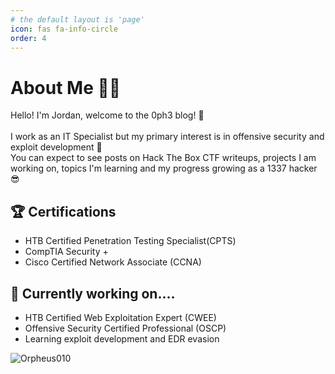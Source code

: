 ```yaml
---
# the default layout is 'page'
icon: fas fa-info-circle
order: 4
---
```

<script src="/assets/js/particles.js"></script>
# About Me 🧑‍💻

Hello!
I'm Jordan, welcome to the 0ph3 blog! 👋  
\
I work as an IT Specialist but my primary interest is in offensive security and exploit development 👀 
\
You can expect to see posts on Hack The Box CTF writeups, projects I am working on, topics I'm learning and my progress growing as a 1337 hacker 😎 

## 🏆 Certifications 
<ul>
  <li>HTB Certified Penetration Testing Specialist(CPTS)</li>
  <li>CompTIA Security +</li>
  <li>Cisco Certified Network Associate (CCNA)</li>
</ul>

## 📖 Currently working on.... 
<ul>
  <li>HTB Certified Web Exploitation Expert (CWEE) </li>
  <li>Offensive Security Certified Professional (OSCP)</li>
  <li>Learning exploit development and EDR evasion</li>
</ul>


![Orpheus010](https://www.hackthebox.eu/badge/image/266253)
